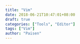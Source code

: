 ```yaml
---
title: "Vim"
date: 2018-06-21T10:47:01+08:00
draft: true
categories: ["Tools", "Editor"]
tags: ["Vim"]
author: "Paisen"
---
```



